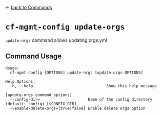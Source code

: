 &larr; [back to Commands](../README.md)

# `cf-mgmt-config update-orgs`

`update-orgs` command allows updating orgs.yml

## Command Usage
```
Usage:
  cf-mgmt-config [OPTIONS] update-orgs [update-orgs-OPTIONS]

Help Options:
  -h, --help                                Show this help message

[update-orgs command options]
  --config-dir=                     Name of the config directory (default: config) [$CONFIG_DIR]
  --enable-delete-orgs=[true|false] Enable delete orgs option
```
